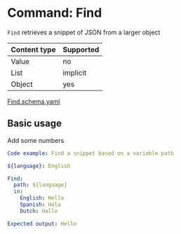 # Command: Find

`Find` retrieves a snippet of JSON from a larger object

| Content type | Supported |
|--------------|-----------|
| Value        | no        |
| List         | implicit  |
| Object       | yes       |

[Find.schema.yaml](Find.schema.yaml)

## Basic usage

Add some numbers

```yaml instacli
Code example: Find a snippet based on a variable path

${language}: English

Find:
  path: ${language}
  in:
    English: Hello
    Spanish: Hola
    Dutch: Hallo

Expected output: Hello
```

